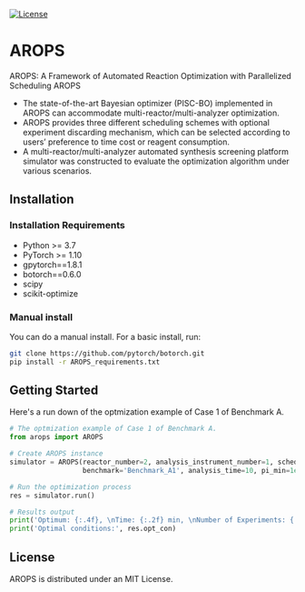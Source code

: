 [![License](https://img.shields.io/badge/license-MIT-green.svg)](LICENSE)
# AROPS
AROPS: A Framework of Automated Reaction Optimization with Parallelized Scheduling
AROPS
+ The state-of-the-art Bayesian optimizer (PISC-BO) implemented in AROPS can accommodate multi-reactor/multi-analyzer optimization.
+ AROPS provides three different scheduling schemes with optional experiment discarding mechanism, which can be selected according to users’ preference to time cost or reagent consumption.
+ A multi-reactor/multi-analyzer automated synthesis screening platform simulator was constructed to evaluate the optimization algorithm under various scenarios.
## Installation
### Installation Requirements
+ Python >= 3.7
+ PyTorch >= 1.10
+ gpytorch==1.8.1
+ botorch==0.6.0
+ scipy
+ scikit-optimize
### Manual install
You can do a manual install. For a basic install, run:
```bash
git clone https://github.com/pytorch/botorch.git
pip install -r AROPS_requirements.txt
```
## Getting Started
Here's a run down of the optmization example of Case 1 of Benchmark A. 
```python
# The optmization example of Case 1 of Benchmark A.
from arops import AROPS

# Create AROPS instance
simulator = AROPS(reactor_number=2, analysis_instrument_number=1, schedule='ARIA-PI',
                  benchmark='Benchmark_A1', analysis_time=10, pi_min=1e-4)

# Run the optimization process
res = simulator.run()

# Results output
print('Optimum: {:.4f}, \nTime: {:.2f} min, \nNumber of Experiments: {:d}'.format(res.opt_obj, res.time, res.n_exps))
print('Optimal conditions:', res.opt_con)
```
## License
AROPS is distributed under an MIT License.
